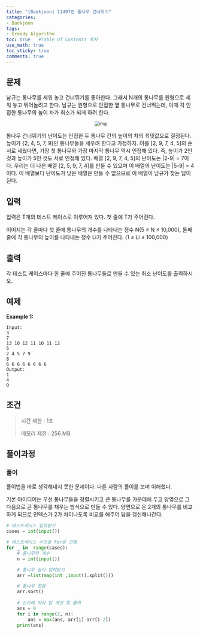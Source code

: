 ```yaml
---
title: "[Baekjoon] 11497번 통나무 건너뛰기"
categories: 
- Baekjoon
tags:
- Greedy Algorithm
toc: true   #Table Of Contents 목차 
use_math: true
toc_sticky: true
comments: true
---
```


## 문제

남규는 통나무를 세워 놓고 건너뛰기를 좋아한다. 그래서 N개의 통나무를 원형으로 세워 놓고 뛰어놀려고 한다. 남규는 원형으로 인접한 옆 통나무로 건너뛰는데, 이때 각 인접한 통나무의 높이 차가 최소가 되게 하려 한다.

<p align='center'>
    <img src="https://onlinejudgeimages.s3-ap-northeast-1.amazonaws.com/problem/11497/1.png" alt="img" style="zoom:80%;" />
</p>

통나무 건너뛰기의 난이도는 인접한 두 통나무 간의 높이의 차의 최댓값으로 결정된다. 높이가 {2, 4, 5, 7, 9}인 통나무들을 세우려 한다고 가정하자. 이를 [2, 9, 7, 4, 5]의 순서로 세웠다면, 가장 첫 통나무와 가장 마지막 통나무 역시 인접해 있다. 즉, 높이가 2인 것과 높이가 5인 것도 서로 인접해 있다. 배열 [2, 9, 7, 4, 5]의 난이도는 |2-9| = 7이다. 우리는 더 나은 배열 [2, 5, 9, 7, 4]를 만들 수 있으며 이 배열의 난이도는 |5-9| = 4이다. 이 배열보다 난이도가 낮은 배열은 만들 수 없으므로 이 배열이 남규가 찾는 답이 된다.

## 입력

입력은 T개의 테스트 케이스로 이루어져 있다. 첫 줄에 T가 주어진다.

이어지는 각 줄마다 첫 줄에 통나무의 개수를 나타내는 정수 N(5 ≤ N ≤ 10,000), 둘째 줄에 각 통나무의 높이를 나타내는 정수 Li가 주어진다. (1 ≤ Li ≤ 100,000)

## 출력

각 테스트 케이스마다 한 줄에 주어진 통나무들로 만들 수 있는 최소 난이도를 출력하시오.

## 예제

**Example 1:**

```
Input: 
3
7
13 10 12 11 10 11 12
5
2 4 5 7 9
8
6 6 6 6 6 6 6 6
Output: 
1
4
0
```

## 조건

> 시간 제한 : 1초
>
> 메모리 제한 : 256 MB

## 풀이과정

### 풀이

풀이법을 바로 생각해내지 못한 문제이다. 다른 사람의 풀이를 보며 이해했다.

기본 아이디어는 우선 통나무들을 정렬시키고 큰 통나무를 가운데에 두고 양옆으로 그 다음으로 큰 통나무를 채우는 방식으로 만들 수 있다.  양옆으로 온 2개의 통나무를 비교하게 되므로 인덱스가 2가 차이나도록 비교를 해주어 답을 갱신해나간다.

```python
# 테스트케이스 입력받기
cases = int(input())

# 테스트케이스 수만큼 for문 진행
for _ in  range(cases):
    # 통나무의 개수
    n = int(input())

    # 통나무 높이 입력받기
    arr =list(map(int ,input().split()))

    # 통나무 정렬
    arr.sort()
    
    # 논리에 따라 답 계산 및 출력
    ans = 0
    for i in range(2, n):
        ans = max(ans, arr[i]-arr[i-2])
    print(ans)
```
